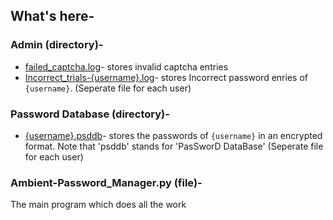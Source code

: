 ## What's here-
### Admin (directory)-
+ [failed_captcha.log]()-
 stores invalid captcha entries
+ [Incorrect_trials-{username}.log]()-
 stores Incorrect password enries of `{username}`. (Seperate file for each user)
 
### Password Database (directory)-
+ [{username}.psddb]()-
 stores the passwords of `{username}` in an encrypted format. Note that 'psddb' stands for 'PasSworD DataBase' (Seperate file for each user)
 
### Ambient-Password_Manager.py (file)-
The main program which does all the work

